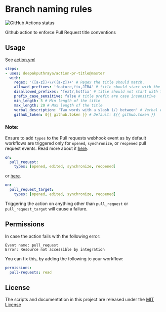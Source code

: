 # Branch naming rules
<img alt="GitHub Actions status" src="https://github.com/deepakputhraya/action-pr-title/workflows/main/badge.svg">

Github action to enforce Pull Request title conventions

## Usage

See [action.yml](./action.yml)

```yaml
steps:
- uses: deepakputhraya/action-pr-title@master
  with:
    regex: '([a-z])+\/([a-z])+' # Regex the title should match.
    allowed_prefixes: 'feature,fix,JIRA' # title should start with the given prefix
    disallowed_prefixes: 'feat/,hotfix' # title should not start with the given prefix
    prefix_case_sensitive: false # title prefix are case insensitive
    min_length: 5 # Min length of the title
    max_length: 20 # Max length of the title
    verbal_description: 'Two words with a slash (/) between' # Verbal description of the regex rule
    github_token: ${{ github.token }} # Default: ${{ github.token }}
```

### Note:
Ensure to add `types` to the Pull requests webhook event as by default workflows are triggered only 
for `opened`, `synchronize`, or `reopened` pull request events. Read more about 
it [here](https://docs.github.com/en/free-pro-team@latest/actions/reference/events-that-trigger-workflows#pull_request). 
```yaml
on:
  pull_request:
    types: [opened, edited, synchronize, reopened]
```
or 
[here](https://docs.github.com/en/free-pro-team@latest/actions/reference/events-that-trigger-workflows#pull_request_target). 
```yaml
on:
  pull_request_target:
    types: [opened, edited, synchronize, reopened]
```

Triggering the action on anything other than `pull_request` or `pull_request_target` will cause a failure.

## Permissions

In case the action fails with the following error:

```
Event name: pull_request
Error: Resource not accessible by integration
```

You can fix this, by adding the following to your workflow:


```yaml
permissions:
  pull-requests: read
```

## License
The scripts and documentation in this project are released under the [MIT License](./LICENSE)

